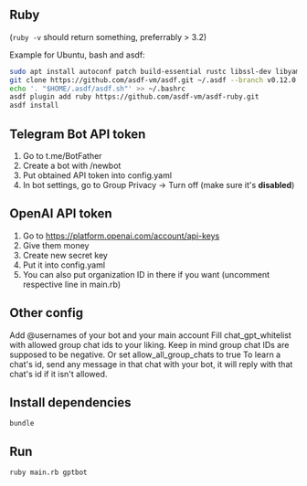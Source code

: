 ## Ruby

(`ruby -v` should return something, preferrably > 3.2)

Example for Ubuntu, bash and asdf:

```bash
sudo apt install autoconf patch build-essential rustc libssl-dev libyaml-dev libreadline6-dev zlib1g-dev libgmp-dev libncurses5-dev libffi-dev libgdbm6 libgdbm-dev libdb-dev uuid-dev
git clone https://github.com/asdf-vm/asdf.git ~/.asdf --branch v0.12.0
echo '. "$HOME/.asdf/asdf.sh"' >> ~/.bashrc
asdf plugin add ruby https://github.com/asdf-vm/asdf-ruby.git
asdf install
```

## Telegram Bot API token

1. Go to t.me/BotFather
2. Create a bot with /newbot
3. Put obtained API token into config.yaml
4. In bot settings, go to Group Privacy -> Turn off (make sure it's **disabled**)

## OpenAI API token

1. Go to https://platform.openai.com/account/api-keys
2. Give them money
3. Create new secret key
4. Put it into config.yaml
5. You can also put organization ID in there if you want (uncomment respective line in main.rb)

## Other config

Add @usernames of your bot and your main account
Fill chat_gpt_whitelist with allowed group chat ids to your liking. Keep in mind group chat IDs are supposed to be negative. Or set allow_all_group_chats to true
To learn a chat's id, send any message in that chat with your bot, it will reply with that chat's id if it isn't allowed.

## Install dependencies

`bundle`

## Run

`ruby main.rb gptbot`
